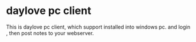 # daylove pc client

This is daylove pc client, which support installed into  windows pc. and login , then post notes to your  webserver.
